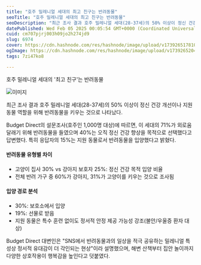```yaml
---
title: "호주 밀레니얼 세대의 최고 친구는 반려동물"
seoTitle: "호주 밀레니얼 세대의 최고 친구는 반려동물"
seoDescription: "최근 조사 결과 호주 밀레니얼 세대(28-37세)의 50% 이상이 정신 건강 개선이나 지원 동물 역할을 위해 반려동물을 키우는 것으로 나타났다."
datePublished: Wed Feb 05 2025 00:05:54 GMT+0000 (Coordinated Universal Time)
cuid: cm707pjrj003h09jo2h274jd9
slug: 6974
cover: https://cdn.hashnode.com/res/hashnode/image/upload/v1739265178101/a78c12b8-13fa-4efa-9696-9e022a3a9a1b.webp
ogImage: https://cdn.hashnode.com/res/hashnode/image/upload/v1739265204458/f4f9b628-981c-464d-a109-0eb4ce218d01.webp
tags: 7zi47ko8

---
```



호주 밀레니얼 세대의 '최고 친구'는 반려동물

![이미지](https://cdn.hashnode.com/res/hashnode/image/upload/v1739262034293/60f5d7ed-4510-448a-b4b6-3de82ebdf187.jpeg)

최근 조사 결과 호주 밀레니얼 세대(28-37세)의 50% 이상이 정신 건강 개선이나 지원 동물 역할을 위해 반려동물을 키우는 것으로 나타났다.

Budget Direct의 설문조사(호주인 1,000명 대상)에 따르면, 이 세대의 71%가 외로움 달래기 위해 반려동물을 들였으며 40%는 오직 정신 건강 향상을 목적으로 선택했다고 답변했다. 특히 응답자의 15%는 지원 동물로서 반려동물을 입양했다고 밝혔다.

#### 반려동물 유형별 차이

- 고양이 집사 30% vs 강아지 보호자 25%: 정신 건강 목적 입양 비율
- 전체 반려 가구 중 60%가 강아지, 31%가 고양이를 키우는 것으로 조사됨

#### 입양 경로 분석

- 30%: 보호소에서 입양
- 19%: 선물로 받음
- 지원 동물은 특수 훈련 없이도 정서적 안정 제공 가능성 강조(불안/우울증 환자 대상)

Budget Direct 대변인은 "SNS에서 반려동물과의 일상을 적극 공유하는 밀레니얼 특성상 정서적 유대감이 더 각인되는 현상"이라 설명했으며, 해변 산책부터 집안 놀이까지 다양한 상호작용이 행복감을 높인다고 덧붙였다.